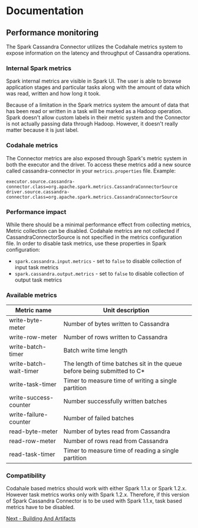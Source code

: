 # Documentation
## Performance monitoring

The Spark Cassandra Connector utilizes the Codahale metrics system to expose information on the
latency and throughput of Cassandra operations.

### Internal Spark metrics
Spark internal metrics are visible in Spark UI. The user is able to browse application stages and
particular tasks along with the amount of data which was read, written and how long it took.

Because of a limitation in the Spark metrics system the amount of data that has been read or written
in a task will be marked as a Hadoop operation. Spark doesn't allow custom labels in their metric
system and the Connector is not actually passing data through Hadoop. However, it doesn't really
matter because it is just label.

### Codahale metrics
The Connector metrics are also exposed through Spark's metric system in both the executor and the
driver. To access these metrics add a new source called cassandra-connector in your
`metrics.properties` file. Example:

```
executor.source.cassandra-connector.class=org.apache.spark.metrics.CassandraConnectorSource
driver.source.cassandra-connector.class=org.apache.spark.metrics.CassandraConnectorSource
```

### Performance impact
While there should be a minimal performance effect from collecting metrics, Metric collection can be
disabled. Codahale metrics are not collected if CassandraConnectorSource is not specified in the
metrics configuration file. In order to disable task metrics, use these properties in Spark
configuration:

- `spark.cassandra.input.metrics` - set to `false` to disable collection of input task metrics
- `spark.cassandra.output.metrics` - set to `false` to disable collection of output task metrics

### Available metrics
Metric name            | Unit description
-----------------------|---------------------------------------------------------------
write-byte-meter       | Number of bytes written to Cassandra
write-row-meter        | Number of rows written to Cassandra
write-batch-timer      | Batch write time length
write-batch-wait-timer | The length of time batches sit in the queue before being submitted to C*
write-task-timer       | Timer to measure time of writing a single partition
write-success-counter  | Number successfully written batches
write-failure-counter  | Number of failed batches
read-byte-meter        | Number of bytes read from Cassandra
read-row-meter         | Number of rows read from Cassandra
read-task-timer        | Timer to measure time of reading a single partition

### Compatibility
Codahale based metrics should work with either Spark 1.1.x or Spark 1.2.x. However task metrics
works only with Spark 1.2.x. Therefore, if this version of Spark Cassandra Connector is to be used with
Spark 1.1.x, task based metrics have to be disabled.

[Next - Building And Artifacts](doc/12_building_and_artifacts.md)